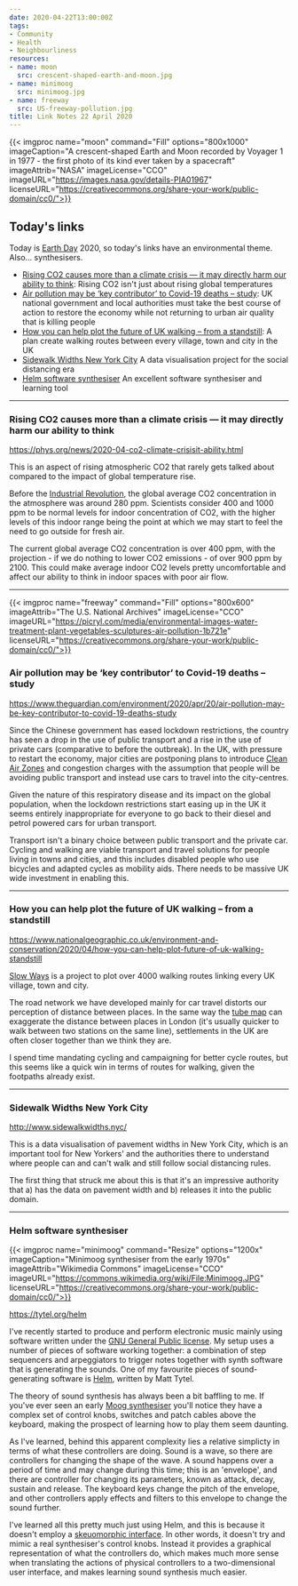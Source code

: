 ```yaml
---
date: 2020-04-22T13:00:00Z
tags:
- Community
- Health
- Neighbourliness
resources:
- name: moon
  src: crescent-shaped-earth-and-moon.jpg
- name: minimoog
  src: minimoog.jpg
- name: freeway
  src: US-freeway-pollution.jpg
title: Link Notes 22 April 2020
---
```


{{< imgproc
    name="moon"
    command="Fill"
    options="800x1000"
    imageCaption="A crescent-shaped Earth and Moon recorded by Voyager 1 in 1977 - the first photo of its kind ever taken by a spacecraft"
    imageAttrib="NASA"
    imageLicense="CCO"
    imageURL="https://images.nasa.gov/details-PIA01967"
    licenseURL="https://creativecommons.org/share-your-work/public-domain/cc0/">}}

## Today's links

Today is [Earth Day](https://en.wikipedia.org/wiki/Earth_Day) 2020, so today's links have an environmental theme. Also&hellip; synthesisers. 

* [Rising CO2 causes more than a climate crisis — it may directly harm our ability to think](/blog/links/2020/04/22#rising-co2-causes-more-than-a-climate-crisis-it-may-directly-harm-our-ability-to-think): Rising CO2 isn't just about rising global temperatures
* [Air pollution may be ‘key contributor’ to Covid-19 deaths – study](/blog/links/2020/04/22#air-pollution-may-be-key-contributor-to-covid-19-deaths-study): UK national government and local authorities must take the best course of action to restore the economy while not returning to urban air quality that is killing people 
* [How you can help plot the future of UK walking – from a standstill](/blog/links/2020/04/22#how-you-can-help-plot-the-future-of-uk-walking-from-a-standstill): A plan create walking routes between every village, town and city in the UK
* [Sidewalk Widths New York City](/blog/links/2020/04/22#sidewalk-widths-new-york-city) A data visualisation project for the social distancing era
* [Helm software synthesiser](/blog/links/2020/04/22#helm-software-synthesiser) An excellent software synthesiser and learning tool

<!-- * [Using a 1930 Teletype as a Linux Terminal](/blog/links/2020/04/21#using-a-1930-teletype-as-a-linux-terminal): Using 1930s tech to operate a modern computer. -->

<!--more-->

---

### Rising CO2 causes more than a climate crisis — it may directly harm our ability to think

https://phys.org/news/2020-04-co2-climate-crisisit-ability.html

This is an aspect of rising atmospheric CO2 that rarely gets talked about compared to the impact of global temperature rise. 

Before the [Industrial Revolution](https://en.wikipedia.org/wiki/Industrial_Revolution), the global average CO2 concentration in the atmosphere was around 280 ppm. Scientists consider 400 and 1000 ppm to be normal levels for indoor concentration of CO2, with the higher levels of this indoor range being the point at which we may start to feel the need to go outside for fresh air.

The current global average CO2 concentration is over 400 ppm, with the projection - if we do nothing to lower CO2 emissions - of over 900 ppm by 2100. This could make average indoor CO2 levels pretty uncomfortable and affect our ability to think in indoor spaces with poor air flow.

---

{{< imgproc
    name="freeway"
    command="Fill"
    options="800x600"
    imageAttrib="The U.S. National Archives"
    imageLicense="CCO"
    imageURL="https://picryl.com/media/environmental-images-water-treatment-plant-vegetables-sculptures-air-pollution-1b721e"
    licenseURL="https://creativecommons.org/share-your-work/public-domain/cc0/">}}


### Air pollution may be ‘key contributor’ to Covid-19 deaths – study

https://www.theguardian.com/environment/2020/apr/20/air-pollution-may-be-key-contributor-to-covid-19-deaths-study

Since the Chinese government has eased lockdown restrictions, the country has seen a drop in the use of public transport and a rise in the use of private cars (comparative to before the outbreak). In the UK, with pressure to restart the economy, major cities are postponing plans to introduce [Clean Air Zones](https://en.wikipedia.org/wiki/Clean_Air_Zone) and congestion charges with the assumption that people will be avoiding public transport and instead use cars to travel into the city-centres.

Given the nature of this respiratory disease and its impact on the global population, when the lockdown restrictions start easing up in the UK it seems entirely inappropriate for everyone to go back to their diesel and petrol powered cars for urban transport.

Transport isn't a binary choice between public transport and the private car. Cycling and walking are viable transport and travel solutions for people living in towns and cities, and this includes disabled people who use bicycles and adapted cycles as mobility aids. There needs to be massive UK wide investment in enabling this.

---

### How you can help plot the future of UK walking – from a standstill

https://www.nationalgeographic.co.uk/environment-and-conservation/2020/04/how-you-can-help-plot-future-of-uk-walking-standstill

[Slow Ways](https://ravenellison.com/portfolio/slow-ways/) is a project to plot over 4000 walking routes linking every UK village, town and city. 

The road network we have developed mainly for car travel distorts our perception of distance between places. In the same way the [tube map](https://en.wikipedia.org/wiki/Tube_map) can exaggerate the distance between places in London (it's usually quicker to walk between two stations on the same line), settlements in the UK are often closer together than we think they are.

I spend time mandating cycling and campaigning for better cycle routes, but this seems like a quick win in terms of routes for walking, given the footpaths already exist.

---


### Sidewalk Widths New York City

http://www.sidewalkwidths.nyc/

This is a data visualisation of pavement widths in New York City, which is an important tool for New Yorkers' and the authorities there to understand where people can and can't walk and still follow social distancing rules.

The first thing that struck me about this is that it's an impressive authority that a) has the data on pavement width and b) releases it into the public domain.

---

### Helm software synthesiser

{{< imgproc
    name="minimoog"
    command="Resize"
    options="1200x"
    imageCaption="Minimoog synthesiser from the early 1970s"
    imageAttrib="Wikimedia Commons"
    imageLicense="CCO"
    imageURL="https://commons.wikimedia.org/wiki/File:Minimoog.JPG"
    licenseURL="https://creativecommons.org/share-your-work/public-domain/cc0/">}}

https://tytel.org/helm

I've recently started to produce and perform electronic music mainly using software written under the [GNU General Public license](https://en.wikipedia.org/wiki/GNU_General_Public_License). My setup uses a number of pieces of software working together: a combination of step sequencers and arpeggiators to trigger notes together with synth software that is generating the sounds. One of my favourite pieces of sound-generating software is [Helm](https://tytel.org/helm/), written by Matt Tytel. 

The theory of sound synthesis has always been a bit baffling to me. If you've ever seen an early [Moog synthesiser](https://en.wikipedia.org/wiki/Moog_synthesizer) you'll notice they have a complex set of control knobs, switches and patch cables above the keyboard, making the prospect of learning how to play them seem daunting.

As I've learned, behind this apparent complexity lies a relative simplicty in terms of what these controllers are doing. Sound is a wave, so there are controllers for changing the shape of the wave. A sound happens over a period of time and may change during this time; this is an 'envelope', and there are controller for changing its parameters, known as attack, decay, sustain and release. The keyboard keys change the pitch of the envelope, and other controllers apply effects and filters to this envelope to change the sound further.

I've learned all this pretty much just using Helm, and this is because it doesn't employ a [skeuomorphic interface](https://en.wikipedia.org/wiki/Skeuomorph). In other words, it doesn't try and mimic a real synthesiser's control knobs. Instead it provides a graphical representation of what the controllers do, which makes much more sense when translating the actions of physical controllers to a two-dimensional user interface, and makes learning sound synthesis much easier.
